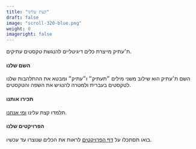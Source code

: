 ```yaml
---
title: "קצת עלינו"
draft: false
image: "scroll-320-blue.png"
weight: 0
imageright: false
---
```


ת׳עתיק מייצרת כלים דיגיטליים להנגשת טקסטים עתיקים.

#### השם שלנו

השם ת׳עתיק הוא שילוב משני מילים ״תעתיק״ ו״עתיק״ ומבטא את ההתלהבות שלנו לטקסטים בעברית ולמטרה להנגיש את השפה והטקסטים.

#### תכירו אותנו

תלמדו קצת עלינו [ומי אנחנו](./who-we-are).

#### הפרויקטים שלנו

בואו תסתכלו על [דף הפרויקטים](./projects) לראות את הכלים שנוצרו עד עכשיו.

